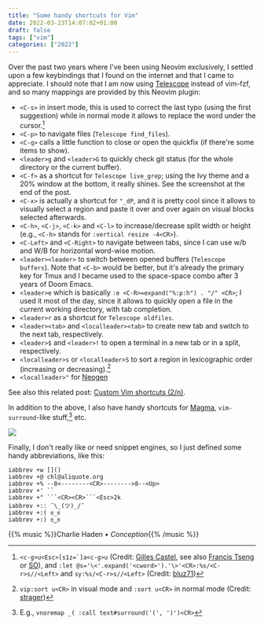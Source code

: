 ```yaml
---
title: "Some handy shortcuts for Vim"
date: 2022-03-23T14:07:02+01:00
draft: false
tags: ["vim"]
categories: ["2022"]
---
```


Over the past two years where I've been using Neovim exclusively, I settled upon a few keybindings that I found on the internet and that I came to appreciate. I should note that I am now using [Telescope] instead of vim-fzf, and so many mappings are provided by this Neovim plugin:

- `<C-s>` in insert mode, this is used to correct the last typo (using the first suggestion) while in normal mode it allows to replace the word under the cursor.[^1]
- `<C-p>` to navigate files (`Telescope find_files`).
- `<C-q>` calls a little function to close or open the quickfix (if there're some items to show).
- `<leader>g` and `<leader>G` to quickly check git status (for the whole directory or the current buffer).
- `<C-f>` as a shortcut for `Telescope live_grep`; using the Ivy theme and a 20% window at the bottom, it really shines. See the screenshot at the end of the post.
- `<C-x>` is actually a shortcut for `"_dP`, and it is pretty cool since it allows to visually select a region and paste it over and over again on visual blocks selected afterwards.
- `<C-h>`, `<C-j>`, `<C-k>` and `<C-l>` to increase/decrease split width or height (e.g., `<C-h>` stands for `:vertical resize -4<CR>`).
- `<C-Left>` and `<C-Right>` to navigate between tabs, since I can use w/b and W/B for horizontal word-wise motion.
- `<leader><leader>` to switch between opened buffers (`Telescope buffers`). Note that `<C-b>` would be better, but it's already the primary key for Tmux and I became used to the space-space combo after 3 years of Doom Emacs.
- `<leader>e` which is basically `:e <C-R>=expand("%:p:h") . "/" <CR>`; I used it most of the day, since it allows to quickly open a file in the current working directory, with tab completion.
- `<leader>r` as a shortcut for `Telescope oldfiles`.
- `<leader><tab>` and `<localleader><tab>` to create new tab and switch to the next tab, respectively.
- `<leader>$` and `<leader>!` to open a terminal in a new tab or in a split, respectively.
- `<localleader>s` or `<localleader>S` to sort a region in lexicographic order (increasing or decreasing).[^2]
- `<localleader>"` for [Neogen]

See also this related post: [Custom Vim shortcuts (2/n)](/post/vim-shortcuts/).

In addition to the above, I also have handy shortcuts for [Magma], `vim-surround`-like stuff,[^3] etc.

![](/img/2022-03-23-15-20-21.png)

Finally, I don't really like or need snippet engines, so I just defined some handy abbreviations, like this:

```vim
iabbrev +w []()
iabbrev +@ chl@aliquote.org
iabbrev +% --8<--------<CR>-------->8--<Up>
iabbrev +' ``
iabbrev +" ```<CR><CR>```<Esc>2k
iabbrev +:: ¯\_(ツ)_/¯
iabbrev +:( ಠ_ಠ
iabbrev +:) ಠ‿ಠ
```

{{% music %}}Charlie Haden • _Conception_{{% /music %}}

[^1]: ``<c-g>u<Esc>[s1z=`]a<c-g>u`` (Credit: [Gilles Castel], see also [Francis Tseng] or [SO]), and `:let @s='\<'.expand('<cword>').'\>'<CR>:%s/<C-r>s//<Left>` and `sy:%s/<C-r>s//<Left>` (Credit: [bluz71])
[^2]: `vip:sort u<CR>` in visual mode and `:sort u<CR>` in normal mode (Credit: [strager])
[^3]: E.g., `vnoremap _( :call text#surround('(', ')')<CR>`

[Telescope]: https://github.com/nvim-telescope/telescope.nvim
[Gilles Castel]: https://castel.dev/post/lecture-notes-1/
[Francis Tseng]: https://spaceandtim.es/etc/vim_notetaking/
[SO]: https://stackoverflow.com/q/5312235/420055
[bluz71]: https://bluz71.github.io/2019/03/11/find-replace-helpers-for-vim.html
[strager]: https://github.com/strager/dotfiles
[Neogen]: https://github.com/danymat/neogen
[Magma]: /post/jupyter-kernels-in-vim/
